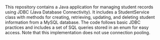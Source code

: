This repository contains a Java application for managing student records using JDBC (Java Database Connectivity). It includes a StudentService class with methods 
for creating, retrieving, updating, and deleting student information from a MySQL database. The code follows basic JDBC practices and includes a set of SQL 
queries stored in an enum for easy access. Note that this implementation does not use connection pooling.

